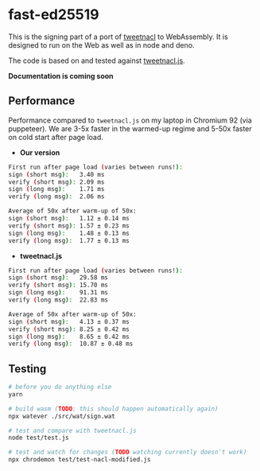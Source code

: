# fast-ed25519

This is the signing part of a port of [tweetnacl](http://tweetnacl.cr.yp.to/) to WebAssembly. It is designed to run on the Web as well as in node and deno.

The code is based on and tested against [tweetnacl.js](https://github.com/dchest/tweetnacl-js).

**Documentation is coming soon**

## Performance

Performance compared to `tweetnacl.js` on my laptop in Chromium 92 (via puppeteer). We are 3-5x faster in the warmed-up regime and 5-50x faster on cold start after page load.

- **Our version**

```sh
First run after page load (varies between runs!):
sign (short msg):   3.40 ms
verify (short msg): 2.09 ms
sign (long msg):    1.71 ms
verify (long msg):  2.06 ms

Average of 50x after warm-up of 50x:
sign (short msg):   1.12 ± 0.14 ms
verify (short msg): 1.57 ± 0.23 ms
sign (long msg):    1.48 ± 0.13 ms
verify (long msg):  1.77 ± 0.13 ms
```

- **tweetnacl.js**

```sh
First run after page load (varies between runs!):
sign (short msg):   29.58 ms
verify (short msg): 15.70 ms
sign (long msg):    91.31 ms
verify (long msg):  22.83 ms

Average of 50x after warm-up of 50x:
sign (short msg):   4.13 ± 0.37 ms
verify (short msg): 8.25 ± 0.42 ms
sign (long msg):    8.65 ± 0.42 ms
verify (long msg):  10.87 ± 0.48 ms
```

## Testing

```sh
# before you do anything else
yarn

# build wasm (TODO: this should happen automatically again)
npx watever ./src/wat/sign.wat

# test and compare with tweetnacl.js
node test/test.js

# test and watch for changes (TODO watching currently doesn't work)
npx chrodemon test/test-nacl-modified.js
```
